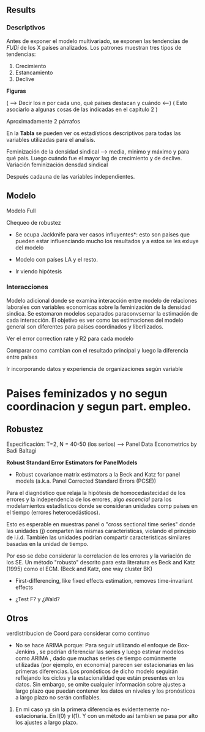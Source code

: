 ## Results

### Descriptivos

Antes de exponer el modelo multivariado, se exponen las tendencias de $FUDi$ de los X países analizados. Los patrones muestran  tres tipos de tendencias: 
1. Crecimiento 
2. Estancamiento
3. Declive

**Figuras**

( --> Decir los n por cada uno, qué países destacan y cuándo <--)
( Esto asociarlo a algunas cosas de las indicadas en el capítulo 2 )

Aproximadamente 2 párrafos


En la **Tabla** se pueden ver os estadísticos descriptivos para todas las variables utilizadas para el analisis. 

Feminización de la densidad sindical --> media, minimo y máximo y para qué país. Luego cuándo fue el mayor lag de crecimiento y de declive.
Variación feminización densdad sindical 

Después cadauna de las variables independientes. 


## Modelo

Modelo Full

Chequeo de robustez

- Se ocupa Jackknife para ver casos influyentes*: esto son países que pueden estar influenciando mucho los resultados y a estos se les exluye del modelo

- Modelo con países LA y el resto. 

- Ir viendo hipótesis


### Interacciones

Modelo adicional donde se examina interacción entre modelo de relaciones laborales con variables economicas sobre la feminización de la densidad sindica. Se estomaron modelos separados paraconvsernar la estimación de cada interacción. El objetivo es ver como las estimaciones del modelo general son diferentes para países coordinados y liberlizados. 

Ver el error correction rate y R2 para cada modelo

Comparar como cambian con el resultado principal y luego la diferencia entre países

Ir incorporando datos y experiencia de organizaciones según variable 

# Paises feminizados y no segun coordinacion y segun part. empleo.

## Robustez

Especificación: T=2, N = 40-50 (los serios) --> Panel Data Econometrics by Badi Baltagi

**Robust Standard Error Estimators for PanelModels**

- Robust covariance matrix estimators a la Beck and Katz for panel models (a.k.a. Panel Corrected Standard Errors (PCSE))

Para el diagnóstico que relaja la hipótesis de homocedastecidad de los errores y la independencia de los errores, algo *escencial* para los modelamientos estadísticos donde se consideran unidades comp países en el tiempo (errores heterocedásticos). 

Esto es esperable en muestras panel o "cross sectional time series" donde las unidades (j) comparten las mismas caracteristicas, violando el principio de i.i.d. También las unidades podrían compartir caracteristicas similares basadas en la unidad de tiempo. 

Por eso se debe considerar la correlacion de los errores y la variación de los SE. Un método "robusto" descrito para esta literatura es Beck and Katz (1995) como el ECM.
(Beck and Katz, one way cluster BK)

- First-differencing, like fixed effects estimation, removes time-invariant effects


- ¿Test F? y ¿Wald?

## Otros
verdistribucion de Coord para considerar como continuo

- No se hace ARIMA porque: Para seguir utilizando el enfoque de Box-Jenkins , se podrían diferenciar las series y luego estimar modelos como ARIMA , dado que muchas series de tiempo comúnmente utilizadas (por ejemplo, en economía) parecen ser estacionarias en las primeras diferencias. Los pronósticos de dicho modelo seguirán reflejando los ciclos y la estacionalidad que están presentes en los datos. Sin embargo, se omite cualquier información sobre ajustes a largo plazo que puedan contener los datos en niveles y los pronósticos a largo plazo no serán confiables. 

1) En mi caso ya sin la primera diferencia es evidentemente no-estacionaria. En l(0) y l(1). Y con un método así tambien se pasa por alto los ajustes a largo plazo. 

